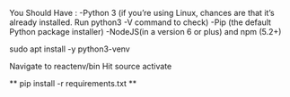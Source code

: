 You Should Have :
-Python 3 (if you’re using Linux, chances are that it’s already installed. Run python3 -V command to check)
-Pip (the default Python package installer)
-NodeJS(in a version 6 or plus) and npm (5.2+)

sudo apt install -y python3-venv

Navigate to reactenv/bin 
Hit source activate 

** pip install -r requirements.txt **
